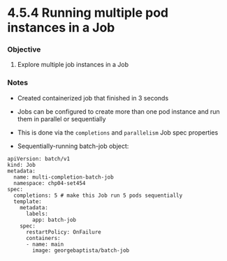 # 4.5.4 Running multiple pod instances in a Job

### Objective
1. Explore multiple job instances in a Job

### Notes

- Created containerized job that finished in 3 seconds

- Jobs can be configured to create more than one pod instance and run them in parallel or sequentially

- This is done via the `completions` and `parallelism` Job spec properties

- Sequentially-running batch-job object:
```
apiVersion: batch/v1
kind: Job
metadata:
  name: multi-completion-batch-job
  namespace: chp04-set454
spec:
  completions: 5 # make this Job run 5 pods sequentially
  template:
    metadata:
      labels:
        app: batch-job
    spec:
      restartPolicy: OnFailure
      containers:
      - name: main
        image: georgebaptista/batch-job
```
